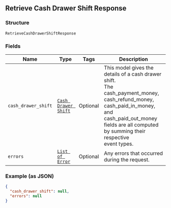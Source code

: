 ## Retrieve Cash Drawer Shift Response

### Structure

`RetrieveCashDrawerShiftResponse`

### Fields

| Name | Type | Tags | Description |
|  --- | --- | --- | --- |
| `cash_drawer_shift` | [`Cash Drawer Shift`](/doc/models/cash-drawer-shift.md) | Optional | This model gives the details of a cash drawer shift.<br>The cash_payment_money, cash_refund_money, cash_paid_in_money,<br>and cash_paid_out_money fields are all computed by summing their respective<br>event types. |
| `errors` | [`List of Error`](/doc/models/error.md) | Optional | Any errors that occurred during the request. |

### Example (as JSON)

```json
{
  "cash_drawer_shift": null,
  "errors": null
}
```

